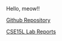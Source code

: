 Hello, meow!!

[Github Repository](https://github.com/sbulatao/CSE15L-LAB-REPORTS.git)

[CSE15L Lab Reports](Week0.md)
